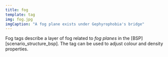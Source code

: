 ```yaml
---
title: fog
template: tag
img: fog.jpg
imgCaption: "A fog plane exists under Gephyrophobia's bridge"
---
```


Fog tags describe a layer of fog related to _fog planes_ in the [BSP][scenario_structure_bsp]. The tag can be used to adjust colour and density properties.
